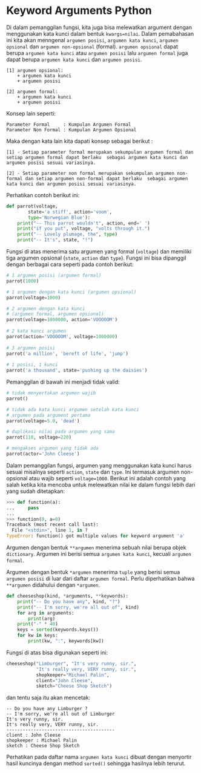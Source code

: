 # Keyword Arguments Python

Di dalam pemanggilan fungsi, kita juga bisa melewatkan argument dengan menggunakan kata kunci dalam bentuk `kwargs=nilai`. Dalam pemabahasan ini kita akan menngenal `argumen posisi`, `argumen kata kunci`, `argumen opsional` dan `argumen non-opsional` (formal). `argumen opsional` dapat berupa `argumen kata kunci` atau `argumen posisi` lalu `argumen formal` juga dapat berupa `argumen kata kunci` dan `argumen posisi`. 

```
[1] argumen opsional:
    + argumen kata kunci
    + argumen posisi

[2] argumen formal:
    + argumen kata kunci
    + argumen posisi 
```

Konsep lain seperti:

```
Parameter Formal     : Kumpulan Argumen Formal
Parameter Non Formal : Kumpulan Argumen Opsional
```
Maka dengan kata lain kita dapati konsep sebagai berikut :

```
[1] - Setiap parameter formal merupakan sekumpulan argumen formal dan setiap argumen formal dapat berlaku  sebagai argumen kata kunci dan argumen posisi sesuai variasinya.

[2] - Setiap parameter non formal merupakan sekumpulan argumen non-formal dan setiap argumen non-formal dapat berlaku  sebagai argumen kata kunci dan argumen posisi sesuai variasinya.

```

Perhatikan contoh berikut ini:

```Python
def parrot(voltage, 
        state='a stiff', action='voom', 
        type='Norwegian Blue'):
    print("-- This parrot wouldn't", action, end=' ')
    print("if you put", voltage, "volts through it.")
    print("-- Lovely plumage, the", type)
    print("-- It's", state, "!")
```

Fungsi di atas menerima satu argumen yang formal (`voltage`) dan memiliki tiga argumen opsional (`state`, `action` dan `type`). Fungsi ini bisa dipanggil dengan berbagai cara seperti pada contoh berikut:

```Python
# 1 argumen posisi (argumen formal)
parrot(1000)

# 1 argumen dengan kata kunci (argumen opsional)                                 
parrot(voltage=1000) 

# 2 argumen dengan kata kunci 
# (argumen formal, argumen opsional)
parrot(voltage=1000000, action='VOOOOOM') 
  
# 2 kata kunci argumen         
parrot(action='VOOOOOM', voltage=1000000)     
 
# 3 argumen posisi     
parrot('a million', 'bereft of life', 'jump')    
   
# 1 posisi, 1 kunci 
parrot('a thousand', state='pushing up the daisies')  
```

Pemanggilan di bawah ini menjadi tidak valid:

```Python
# tidak menyertakan argumen wajib
parrot()             

# tidak ada kata kunci argumen setelah kata kunci
# argumen pada argument pertama
parrot(voltage=5.0, 'dead')  

# duplikasi nilai pada argumen yang sama
parrot(110, voltage=220)     

# mengakses argumen yang tidak ada
parrot(actor='John Cleese')  
```
Dalam pemanggilan fungsi, argumen yang menggunakan kata kunci harus sesuai misalnya seperti `action`, `state` dan `type`. Ini termasuk argumen non-opsional atau wajib seperti `voltage=1000`. Berikut ini adalah contoh yang salah ketika kita mencoba untuk melewatkan nilai ke dalam fungsi lebih dari yang sudah ditetapkan:

```Python
>>> def function(a):
...     pass
...
>>> function(0, a=0)
Traceback (most recent call last):
  File "<stdin>", line 1, in ?
TypeError: function() got multiple values for keyword argument 'a'
```

Argumen dengan bentuk `**argumen` menerima sebuah nilai berupa objek `dictionary`. Argumen ini berisi semua `argumen kata kunci`, kecuali `argumen formal`.

Argumen dengan bentuk `*argumen` menerima `tuple` yang berisi semua `argumen posisi` di luar dari daftar `argumen formal`. Perlu diperhatikan bahwa `**argumen` didahului dengan `*argumen`.

```Python
def cheeseshop(kind, *arguments, **keywords):
    print("-- Do you have any", kind, "?")
    print("-- I'm sorry, we're all out of", kind)
    for arg in arguments:
        print(arg)
    print("-" * 40)
    keys = sorted(keywords.keys())
    for kw in keys:
        print(kw, ":", keywords[kw])
```

Fungsi di atas bisa digunakan seperti ini:

```Python
cheeseshop("Limburger", "It's very runny, sir.",
           "It's really very, VERY runny, sir.",
           shopkeeper="Michael Palin",
           client="John Cleese",
           sketch="Cheese Shop Sketch")
```

dan tentu saja itu akan mencetak:

```
-- Do you have any Limburger ?
-- I'm sorry, we're all out of Limburger
It's very runny, sir.
It's really very, VERY runny, sir.
----------------------------------------
client : John Cleese
shopkeeper : Michael Palin
sketch : Cheese Shop Sketch
```

Perhatikan pada daftar nama `argumen kata kunci` dibuat dengan menyortir hasil kuncinya dengan method `sorted()` sehingga hasilnya lebih terurut.